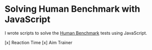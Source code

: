 # Solving Human Benchmark with JavaScript

I wrote scripts to solve the [Human Benchmark](https://humanbenchmark.com) tests using JavaScript.

[x] Reaction Time
[x] Aim Trainer
